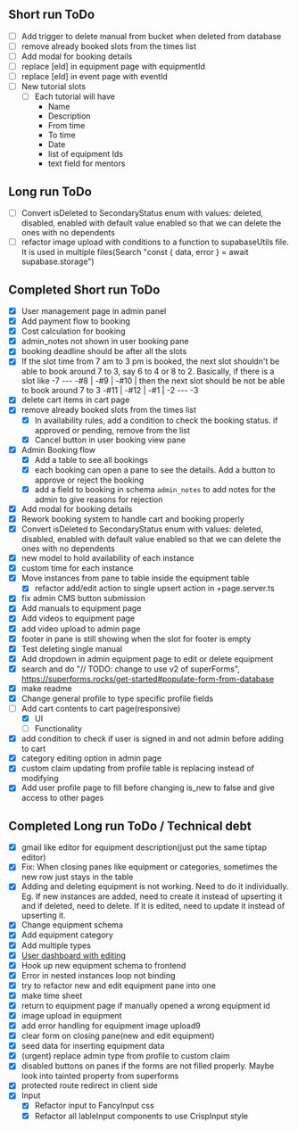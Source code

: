 ## Short run ToDo
- [ ] Add trigger to delete manual from bucket when deleted from database
- [ ] remove already booked slots from the times list
- [ ] Add modal for booking details
- [ ] replace [eId] in equipment page with equipmentId
- [ ] replace [eId] in event page with eventId
- [ ] New tutorial slots
  - [ ] Each tutorial will have 
    - Name
    - Description
    - From time
    - To time
    - Date
    - list of equipment Ids
    - text field for mentors

## Long run ToDo
- [ ] Convert isDeleted to SecondaryStatus enum with values: deleted, disabled, enabled with default value enabled so that we can delete the ones with no dependents  
- [ ] refactor image upload with conditions to a function to supabaseUtils file. It is used in multiple files(Search "const { data, error } = await supabase.storage")

## Completed Short run ToDo

- [x] User management page in admin panel
- [x] Add payment flow to booking
- [x] Cost calculation for booking
- [x] admin_notes not shown in user booking pane
- [x] booking deadline should be after all the slots
- [x] If the slot time from 7 am to 3 pm is booked, the next slot shouldn't be able to book around 7 to 3,
      say 6 to 4 or 8 to 2. Basically, if there is a slot like
      -7 ---
      -#8 |
      -#9 |
      -#10 | then the next slot should be not be able to book around 7 to 3
      -#11 |
      -#12 |
      -#1 |
      -2 ---
      -3
- [x] delete cart items in cart page
- [x] remove already booked slots from the times list
  - [x] In availability rules, add a condition to check the booking status. if approved or pending, remove from the list
  - [x] Cancel button in user booking view pane
- [x] Admin Booking flow
  - [x] Add a table to see all bookings
  - [x] each booking can open a pane to see the details. Add a button to approve or reject the booking
  - [x] add a field to booking in schema `admin_notes` to add notes for the admin to give reasons for rejection
- [x] Add modal for booking details
- [x] Rework booking system to handle cart and booking properly
- [x] Convert isDeleted to SecondaryStatus enum with values: deleted, disabled, enabled with default value enabled so that we can delete the ones with no dependents
- [x] new model to hold availability of each instance
- [x] custom time for each instance
- [x] Move instances from pane to table inside the equipment table
  - [x] refactor add/edit action to single upsert action in +page.server.ts
- [x] fix admin CMS button submission
- [x] Add manuals to equipment page
- [x] Add videos to equipment page
- [x] add video upload to admin page
- [x] footer in pane is still showing when the slot for footer is empty
- [x] Test deleting single manual
- [x] Add dropdown in admin equipment page to edit or delete equipment
- [x] search and do "// TODO: change to use v2 of superForms", https://superforms.rocks/get-started#populate-form-from-database
- [x] make readme
- [x] Change general profile to type specific profile fields
- [ ] Add cart contents to cart page(responsive)
  - [x] UI
  - [ ] Functionality
- [x] add condition to check if user is signed in and not admin before adding to cart
- [x] category editing option in admin page
- [x] custom claim updating from profile table is replacing instead of modifying
- [x] Add user profile page to fill before changing is_new to false and give access to other pages

## Completed Long run ToDo / Technical debt

- [x] gmail like editor for equipment description(just put the same tiptap editor)
- [x] Fix: When closing panes like equipment or categories, sometimes the new row just stays in the table
- [x] Adding and deleting equipment is not working. Need to do it individually. Eg. If new instances are added, need to create it instead of upserting it and if deleted, need to delete. If it is edited, need to update it instead of upserting it.
- [x] Change equipment schema
- [x] Add equipment category
- [x] Add multiple types
- [x] [User dashboard with editing](https://supabase.com/docs/guides/getting-started/tutorials/with-sveltekit?language=ts)
- [x] Hook up new equipment schema to frontend
- [x] Error in nested instances loop not binding
- [x] try to refactor new and edit equipment pane into one
- [x] make time sheet
- [x] return to equipment page if manually opened a wrong equipment id
- [x] image upload in equipment
- [x] add error handling for equipment image upload9
- [x] clear form on closing pane(new and edit equipment)
- [x] seed data for inserting equipment data
- [x] (urgent) replace admin type from profile to custom claim
- [x] disabled buttons on panes if the forms are not filled properly. Maybe look into tainted property from superforms
- [x] protected route redirect in client side
- [x] Input
  - [x] Refactor input to FancyInput css
  - [x] Refactor all lableInput components to use CrispInput style
